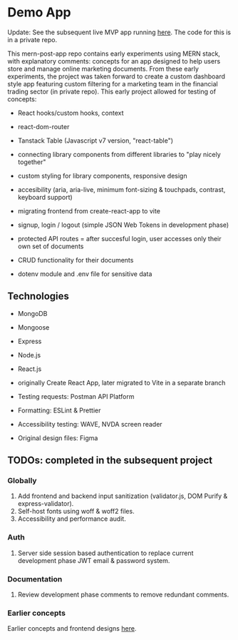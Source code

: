 # **Demo App**

Update: See the subsequent live MVP app running [here](https://frontend-production-d277.up.railway.app). The code for this is in a private repo. 

This mern-post-app repo contains early experiments using MERN stack, with explanatory comments: concepts for an app designed to help users store and manage online marketing documents. From these early experiments, the project was taken forward to create a custom dashboard style app featuring custom filtering for a marketing team in the financial trading sector (in private repo). This early project allowed for testing of concepts:

- React hooks/custom hooks, context
- react-dom-router
- Tanstack Table (Javascript v7 version, "react-table")
- connecting library components from different libraries to "play nicely together"
- custom styling for library components, responsive design
- accesibility (aria, aria-live, minimum font-sizing & touchpads, contrast, keyboard support)
- migrating frontend from create-react-app to vite

- signup, login / logout (simple JSON Web Tokens in development phase)
- protected API routes = after succesful login, user accesses only their own set of documents
- CRUD functionality for their documents
- dotenv module and .env file for sensitive data

## **Technologies**

- MongoDB
- Mongoose
- Express
- Node.js
- React.js
- originally Create React App, later migrated to Vite in a separate branch

- Testing requests: Postman API Platform
- Formatting: ESLint & Prettier
- Accessibility testing: WAVE, NVDA screen reader
- Original design files: Figma

## **TODOs: completed in the subsequent project**

### **Globally**

1) Add frontend and backend input sanitization (validator.js, DOM Purify & express-validator).
2) Self-host fonts using woff & woff2 files.
3) Accessibility and performance audit.

### **Auth**

1) Server side session based authentication to replace current development phase JWT email & password system.

### **Documentation**

1) Review development phase comments to remove redundant comments.

### **Earlier concepts**

 Earlier concepts and frontend designs [here](https://github.com/rhw-repo/content_simple).
